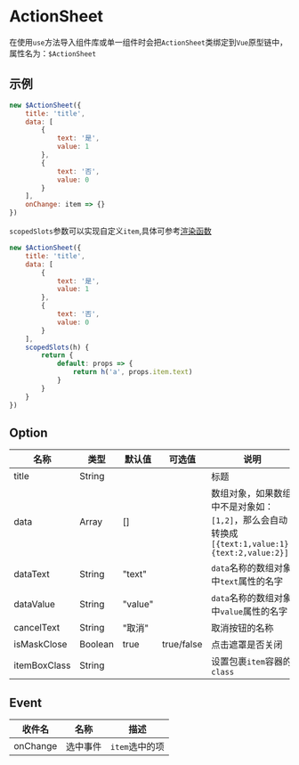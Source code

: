 # ActionSheet

在使用`use`方法导入组件库或单一组件时会把`ActionSheet`类绑定到`Vue`原型链中，属性名为：`$ActionSheet`

## 示例

```javascript
new $ActionSheet({
	title: 'title',
	data: [
		{
			text: '是',
			value: 1
		},
		{
			text: '否',
			value: 0
		}
	],
	onChange: item => {}
})
```

`scopedSlots`参数可以实现自定义`item`,具体可参考[渲染函数](https://cn.vuejs.org/v2/guide/render-function.html#%E6%8F%92%E6%A7%BD)

```javascript
new $ActionSheet({
	title: 'title',
	data: [
		{
			text: '是',
			value: 1
		},
		{
			text: '否',
			value: 0
		}
	],
	scopedSlots(h) {
		return {
			default: props => {
				return h('a', props.item.text)
			}
		}
	}
})
```

## Option

| 名称         | 类型    | 默认值  | 可选值     | 说明                                                                                           |
| ------------ | ------- | ------- | ---------- | ---------------------------------------------------------------------------------------------- |
| title        | String  |         |            | 标题                                                                                           |
| data         | Array   | []      |            | 数组对象，如果数组中不是对象如：`[1,2]`，那么会自动转换成`[{text:1,value:1},{text:2,value:2}]` |
| dataText     | String  | "text"  |            | `data`名称的数组对象中`text`属性的名字                                                         |
| dataValue    | String  | "value" |            | `data`名称的数组对象中`value`属性的名字                                                        |
| cancelText   | String  | "取消"  |            | 取消按钮的名称                                                                                 |
| isMaskClose  | Boolean | true    | true/false | 点击遮罩是否关闭                                                                               |
| itemBoxClass | String  |         |            | 设置包裹`item`容器的`class`                                                                    |

## Event

| 收件名   | 名称     | 描述           |
| -------- | -------- | -------------- |
| onChange | 选中事件 | `item`选中的项 |
